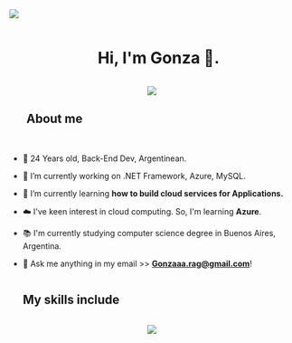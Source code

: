 <!--horizontal divider(gradiant)-->
<img src="https://user-images.githubusercontent.com/73097560/115834477-dbab4500-a447-11eb-908a-139a6edaec5c.gif">

<!--h1 without bottom border-->
<div id="user-content-toc">
  <ul align="center">
    <summary><h1 style="display: inline-block">Hi, I'm Gonza 👋.</h1></summary>
  </ul>
</div>

<!--Gif de bienvenida-->
<p align="center">
  <a href="https://github.com/DenverCoder1/readme-typing-svg"><img src="https://readme-typing-svg.herokuapp.com?font=Time+New+Roman&color=cyan&size=25&center=true&vCenter=true&width=600&height=100&lines=Coding+solutions+for+tomorrow’s+problems.;Self-taught+Back-End+Developer,;Computer+Science+Degree+Student,;Active+Learner,;Love+to+learn+new+technology;Buenos+Aires,+🇦🇷"></a>
</p>

<!--About me-->
## <img width ="25"><b> About me</b>
<br>


<!--Intro start-->
- 🧉  24 Years old, Back-End Dev, Argentinean.

- 🔭 I’m currently working on .NET Framework, Azure, MySQL.

- 🌱 I’m currently learning **how to build cloud services for Applications.**

- ☁️ I've keen interest in cloud computing. So, I'm learning **Azure**.

- 📚 I'm currently studying computer science degree in Buenos Aires, Argentina.

- 📝 Ask me anything in my email >> **Gonzaaa.rag@gmail.com**!
<!--Intro end-->

<!--h1 without bottom border-->
<div id="user-content-toc">
  <ul align="left">
    <summary><h2 style="display: inline-block" >My skills include</h2></summary>
  </ul>
</div>
<!--tech stack icons-->
<p align="center">
  <a href="https://skillicons.dev">
    <img src="https://skillicons.dev/icons?i=azure,cs,dotnet,java,eclipse,git,github,html,css,js,mysql,visualstudio,vscode,sublime&perline=14" />
  </a>
</p>
